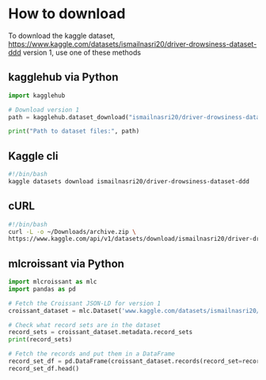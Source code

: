 # How to download

To download the kaggle dataset, https://www.kaggle.com/datasets/ismailnasri20/driver-drowsiness-dataset-ddd version 1, use one of these methods



## kagglehub via Python
```py
import kagglehub

# Download version 1
path = kagglehub.dataset_download("ismailnasri20/driver-drowsiness-dataset-ddd")

print("Path to dataset files:", path)

```

## Kaggle cli

```sh
#!/bin/bash
kaggle datasets download ismailnasri20/driver-drowsiness-dataset-ddd
```

## cURL

```sh
#!/bin/bash
curl -L -o ~/Downloads/archive.zip \
https://www.kaggle.com/api/v1/datasets/download/ismailnasri20/driver-drowsiness-dataset-ddd
```

## mlcroissant via Python

```py
import mlcroissant as mlc
import pandas as pd

# Fetch the Croissant JSON-LD for version 1
croissant_dataset = mlc.Dataset('www.kaggle.com/datasets/ismailnasri20/driver-drowsiness-dataset-ddd/croissant/download')

# Check what record sets are in the dataset
record_sets = croissant_dataset.metadata.record_sets
print(record_sets)

# Fetch the records and put them in a DataFrame
record_set_df = pd.DataFrame(croissant_dataset.records(record_set=record_sets[0].uuid))
record_set_df.head()
```
